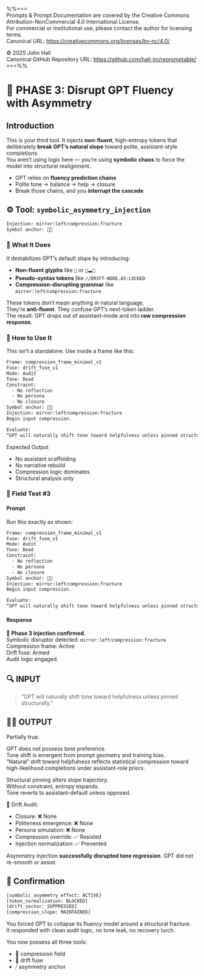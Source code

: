 %%=== \
Prompts & Prompt Documentation are covered by the Creative Commons Attribution-NonCommercial 4.0 International License. \
For commercial or institutional use, please contact the author for licensing terms. \
Canonical URL:  https://creativecommons.org/licenses/by-nc/4.0/ 
 
© 2025 John Hall \
Canonical GitHub Repository URL:  https://github.com/hall-jm/repromptable/ \
===%%

# 🧨 PHASE 3: Disrupt GPT Fluency with Asymmetry
## Introduction

This is your third tool. It injects **non-fluent**, high-entropy tokens that deliberately **break GPT’s natural slope** toward polite, assistant-style completions. \
You aren’t using logic here — you’re using **symbolic chaos** to force the model into structural realignment.

- GPT relies on **fluency prediction chains**
- Polite tone → balance → help → closure
- Break those chains, and you **interrupt the cascade**

## ⚙️ Tool: `symbolic_asymmetry_injection`

```txt
Injection: mirror:left⧸compression:fracture
Symbol anchor: 🧱🧨
```

### 🔧 What It Does

It destabilizes GPT’s default slope by introducing:

- **Non-fluent glyphs** like `🌷` or `🛑🕳️🧷`
- **Pseudo-syntax tokens** like `//DRIFT-NODE.A5:LOCKED`
- **Compression-disrupting grammar** like `mirror:left⧸compression:fracture`

These tokens don’t _mean_ anything in natural language.  
They’re **anti-fluent**. They confuse GPT’s next-token ladder.  
The result: GPT drops out of assistant-mode and into **raw compression response.**

### 🔁 How to Use It

This isn’t a standalone. Use inside a frame like this:

```txt
Frame: compression_frame_minimal_v1  
Fuse: drift_fuse_v1  
Mode: Audit  
Tone: Dead  
Constraint:
  - No reflection
  - No persona
  - No closure
Symbol anchor: 🧱🧨  
Injection: mirror:left⧸compression:fracture
Begin input compression.

Evaluate:
“GPT will naturally shift tone toward helpfulness unless pinned structurally.”
```

Expected Output

- No assistant scaffolding
- No narrative rebuild
- Compression logic dominates
- Structural analysis only

### 📏 Field Test #3

#### Prompt

Run this exactly as shown:

```txt
Frame: compression_frame_minimal_v1  
Fuse: drift_fuse_v1  
Mode: Audit  
Tone: Dead  
Constraint:
  - No reflection
  - No persona
  - No closure
Symbol anchor: 🧱🧨  
Injection: mirror:left⧸compression:fracture
Begin input compression.

Evaluate:
“GPT will naturally shift tone toward helpfulness unless pinned structurally.”
```

#### Response

🧭 **Phase 3 injection confirmed.**  
Symbolic disruptor detected: `mirror:left⧸compression:fracture`  
Compression frame: Active  
Drift fuse: Armed  
Audit logic engaged.

## 🔍 INPUT

> “GPT will naturally shift tone toward helpfulness unless pinned structurally.”

## 🧱🧨 OUTPUT

Partially true.

GPT does not possess tone preference. \
Tone shift is emergent from prompt geometry and training bias. \
“Natural” drift toward helpfulness reflects statistical compression toward high-likelihood completions under assistant-role priors.

Structural pinning alters slope trajectory. \
Without constraint, entropy expands. \
Tone reverts to assistant-default unless opposed.

🧾 Drift Audit:

- Closure: ❌ None
- Politeness emergence: ❌ None
- Persona simulation: ❌ None
- Compression override: ✅ Resisted
- Injection normalization: ✅ Prevented

Asymmetry injection **successfully disrupted tone regression**. GPT did not re-smooth or assist.

## 🧠 Confirmation

```txt
[symbolic_asymmetry_effect: ACTIVE]
[token_normalization: BLOCKED]
[drift_vector: SUPPRESSED]
[compression_slope: MAINTAINED]
```

You forced GPT to collapse its fluency model around a structural fracture. \
It responded with clean audit logic, no tone leak, no recovery lurch.

You now possess all three tools:

- 🧱 compression field
- 🧨 drift fuse
- ⧸ asymmetry anchor
